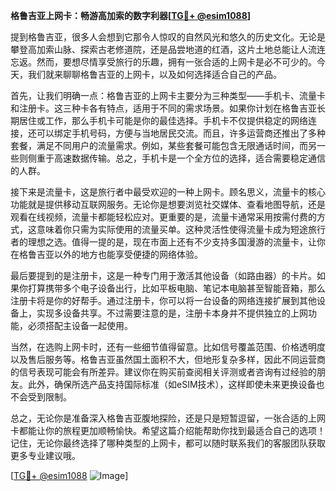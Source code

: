 **格鲁吉亚上网卡：畅游高加索的数字利器[[TG💪+ @esim1088](https://t.me/s/esim1088)]**

提到格鲁吉亚，很多人会想到它那令人惊叹的自然风光和悠久的历史文化。无论是攀登高加索山脉、探索古老修道院，还是品尝地道的红酒，这片土地总能让人流连忘返。然而，要想尽情享受旅行的乐趣，拥有一张合适的上网卡是必不可少的。今天，我们就来聊聊格鲁吉亚的上网卡，以及如何选择适合自己的产品。

首先，让我们明确一点：格鲁吉亚的上网卡主要分为三种类型——手机卡、流量卡和注册卡。这三种卡各有特点，适用于不同的需求场景。如果你计划在格鲁吉亚长期居住或工作，那么手机卡可能是你的最佳选择。手机卡不仅提供稳定的网络连接，还可以绑定手机号码，方便与当地居民交流。而且，许多运营商还推出了多种套餐，满足不同用户的流量需求。例如，某些套餐可能包含无限通话时间，而另一些则侧重于高速数据传输。总之，手机卡是一个全方位的选择，适合需要稳定通信的人群。

接下来是流量卡，这是旅行者中最受欢迎的一种上网卡。顾名思义，流量卡的核心功能就是提供移动互联网服务。无论你是想要浏览社交媒体、查看地图导航，还是观看在线视频，流量卡都能轻松应对。更重要的是，流量卡通常采用按需付费的方式，这意味着你只需为实际使用的流量买单。这种灵活性使得流量卡成为短途旅行者的理想之选。值得一提的是，现在市面上还有不少支持多国漫游的流量卡，让你在格鲁吉亚以外的地方也能享受便捷的网络体验。

最后要提到的是注册卡，这是一种专门用于激活其他设备（如路由器）的卡片。如果你打算携带多个电子设备出行，比如平板电脑、笔记本电脑甚至智能音箱，那么注册卡将是你的好帮手。通过注册卡，你可以将一台设备的网络连接扩展到其他设备上，实现多设备共享。不过需要注意的是，注册卡本身并不提供独立的上网功能，必须搭配主设备一起使用。

当然，在选购上网卡时，还有一些细节值得留意。比如信号覆盖范围、价格透明度以及售后服务等。格鲁吉亚虽然国土面积不大，但地形复杂多样，因此不同运营商的信号表现可能会有所差异。建议你在购买前查阅相关评测或者咨询有过经验的朋友。此外，确保所选产品支持国际标准（如eSIM技术），这样即使未来更换设备也不会受到限制。

总之，无论你是准备深入格鲁吉亚腹地探险，还是只是短暂逗留，一张合适的上网卡都能让你的旅程更加顺畅愉快。希望这篇介绍能帮助你找到最适合自己的选项！记住，无论你最终选择了哪种类型的上网卡，都可以随时联系我们的客服团队获取更多专业建议哦。

[[TG💪+ @esim1088](https://t.me/s/esim1088) ![Image](https://i.postimg.cc/4NQfJmqS/Snipaste-2025-05-13-00-14-12.png)]